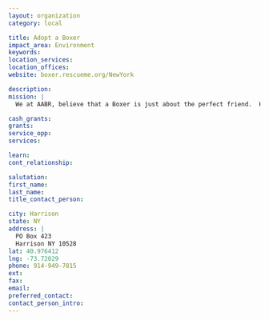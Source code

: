 ```yaml
---
layout: organization
category: local

title: Adopt a Boxer
impact_area: Environment
keywords: 
location_services: 
location_offices: 
website: boxer.rescueme.org/NewYork‎

description: 
mission: |
  We at AABR, believe that a Boxer is just about the perfect friend.  However, he or she will demand a lot from you.  They'll rely on you for nearly everything; food, water, shelter, protection, training, exercise, grooming, veterinary care, and of course love and companionship.  While it is important to choose the right Boxer for your needs, it is equally important to ensure that you can meet theirs.  You must prepare for their arrival, and make them a well-mannered and welcome  member of your community.   The responsibilities of being a guardian of any dog are great, but the love and friendship you'll receive in return is priceless.

cash_grants: 
grants: 
service_opp: 
services: 

learn: 
cont_relationship: 

salutation: 
first_name: 
last_name: 
title_contact_person: 

city: Harrison
state: NY
address: |
  PO Box 423  
  Harrison NY 10528
lat: 40.976412
lng: -73.72029
phone: 914-949-7815
ext: 
fax: 
email: 
preferred_contact: 
contact_person_intro: 
---
```

